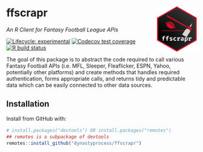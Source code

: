 # ffscrapr <a href='ffscrapr.dynastyprocess.com'><img src='man/figures/logo.png' align="right" height="120" /></a>
*An R Client for Fantasy Football League APIs*

  <!-- badges: start -->
  [![Lifecycle: experimental](https://img.shields.io/badge/lifecycle-experimental-orange.svg)](https://www.tidyverse.org/lifecycle/#experimental)
  [![Codecov test coverage](https://codecov.io/gh/DynastyProcess/ffscrapr/branch/master/graph/badge.svg)](https://codecov.io/gh/DynastyProcess/ffscrapr?branch=master)
  [![R build status](https://github.com/DynastyProcess/ffscrapr/workflows/R-CMD-check/badge.svg)](https://github.com/DynastyProcess/ffscrapr/actions)
  <!-- badges: end -->


The goal of this package is to abstract the code required to call various Fantasy Football APIs (i.e. MFL, Sleeper, Fleaflicker, ESPN, Yahoo, potentially other platforms) and create methods that handles required authentication, forms appropriate calls, and returns tidy and predictable data which can be easily connected to other data sources.


## Installation
Install from GitHub with:

``` r
# install.packages("devtools") OR install.packages("remotes")
## remotes is a subpackage of devtools
remotes::install_github("dynastyprocess/ffscrapr")
```
